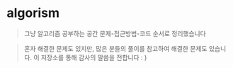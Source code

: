 # algorism

>그냥 알고리즘 공부하는 공간  문제-접근방법-코드 순서로 정리했습니다

>혼자 해결한 문제도 있지만, 많은 분들의 풀이를 참고하여 해결한 문제도 있습니다.  이 저장소를 통해 감사의 말씀을 전합니다 : )